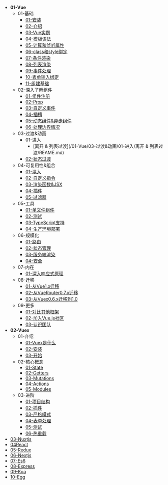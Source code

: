 - **01-Vue**
  - 01-基础
    - [01-安装](/01-Vue/01-基础/01-安装/REAME.md)
    - [02-介绍](/01-Vue/01-基础/02-介绍/REAME.md)
    - [03-Vue实例](/01-Vue/01-基础/03-Vue实例/REAME.md)
    - [04-模板语法](/01-Vue/01-基础/04-模板语法/REAME.md)
    - [05-计算和侦听属性](/01-Vue/01-基础/05-计算和侦听属性/REAME.md)
    - [06-class和style绑定](/01-Vue/01-基础/06-class和style绑定/REAME.md)
    - [07-条件渲染](/01-Vue/01-基础/07-条件渲染/REAME.md)
    - [08-列表渲染](/01-Vue/01-基础/08-列表渲染/REAME.md)
    - [09-事件处理](/01-Vue/01-基础/09-事件处理/REAME.md)
    - [10-表单输入绑定](/01-Vue/01-基础/10-表单输入绑定/REAME.md)
    - [11-组建基础](/01-Vue/01-基础/11-组建基础/REAME.md)
  - 02-深入了解组件
    - [01-组件注册](/01-Vue/02-深入了解组件/01-组件注册/REAME.md)
    - [02-Prop](/01-Vue/02-深入了解组件/02-Prop/REAME.md)
    - [03-自定义事件](/01-Vue/02-深入了解组件/03-自定义事件/REAME.md)
    - [04-插槽](/01-Vue/02-深入了解组件/04-插槽/REAME.md)
    - [05-动态组件&异步组件](/01-Vue/02-深入了解组件/05-动态组件&异步组件/REAME.md)
    - [06-处理边界情况](/01-Vue/02-深入了解组件/06-处理边界情况/REAME.md)
  - 03-过渡&动画
    - 01-进入
      - [离开 & 列表过渡](/01-Vue/03-过渡&动画/01-进入/离开 & 列表过渡/REAME.md)
    - [02-状态过渡](/01-Vue/03-过渡&动画/02-状态过渡/REAME.md)
  - 04-可复用性&组合
    - [01-混入](/01-Vue/04-可复用性&组合/01-混入/REAME.md)
    - [02-自定义指令](/01-Vue/04-可复用性&组合/02-自定义指令/REAME.md)
    - [03-渲染函数&JSX](/01-Vue/04-可复用性&组合/03-渲染函数&JSX/REAME.md)
    - [04-插件](/01-Vue/04-可复用性&组合/04-插件/REAME.md)
    - [05-过滤器](/01-Vue/04-可复用性&组合/05-过滤器/REAME.md)
  - 05-工具
    - [01-单文件组件](/01-Vue/05-工具/01-单文件组件/REAME.md)
    - [02-测试](/01-Vue/05-工具/02-测试/REAME.md)
    - [03-TypeScript支持](/01-Vue/05-工具/03-TypeScript支持/REAME.md)
    - [04-生产环境部署](/01-Vue/05-工具/04-生产环境部署/REAME.md)
  - 06-规模化
    - [01-路由](/01-Vue/06-规模化/01-路由/REAME.md)
    - [02-状态管理](/01-Vue/06-规模化/02-状态管理/REAME.md)
    - [03-服务端渲染](/01-Vue/06-规模化/03-服务端渲染/REAME.md)
    - [04-安全](/01-Vue/06-规模化/04-安全/REAME.md)
  - 07-内在
    - [01-深入响应式原理](/01-Vue/07-内在/01-深入响应式原理/REAME.md)
  - 08-迁移
    - [01-从Vue1.x迁移](/01-Vue/08-迁移/01-从Vue1.x迁移/REAME.md)
    - [02-从VueRouter0.7.x迁移](/01-Vue/08-迁移/02-从VueRouter0.7.x迁移/REAME.md)
    - [03-从Vuex0.6.x迁移到1.0](/01-Vue/08-迁移/03-从Vuex0.6.x迁移到1.0/REAME.md)
  - 09-更多
    - [01-对比其他框架](/01-Vue/09-更多/01-对比其他框架/REAME.md)
    - [02-加入Vue.js社区](/01-Vue/09-更多/02-加入Vue.js社区/REAME.md)
    - [03-认识团队](/01-Vue/09-更多/03-认识团队/REAME.md)
- **02-Vuex**
  - 01-介绍
    - [01-Vuex是什么](/02-Vuex/01-介绍/01-Vuex是什么/README.md)
    - [02-安装](/02-Vuex/01-介绍/02-安装/README.md)
    - [03-开始](/02-Vuex/01-介绍/03-开始/README.md)
  - 02-核心概念
    - [01-State](/02-Vuex/02-核心概念/01-State/README.md)
    - [02-Getters](/02-Vuex/02-核心概念/02-Getters/README.md)
    - [03-Mutations](/02-Vuex/02-核心概念/03-Mutations/README.md)
    - [04-Actions](/02-Vuex/02-核心概念/04-Actions/README.md)
    - [05-Modules](/02-Vuex/02-核心概念/05-Modules/README.md)
  - 03-进阶
    - [01-项目结构](/02-Vuex/03-进阶/01-项目结构/README.md)
    - [02-插件](/02-Vuex/03-进阶/02-插件/README.md)
    - [03-严格模式](/02-Vuex/03-进阶/03-严格模式/README.md)
    - [04-表单处理](/02-Vuex/03-进阶/04-表单处理/README.md)
    - [05-测试](/02-Vuex/03-进阶/05-测试/README.md)
    - [06-热重载](/02-Vuex/03-进阶/06-热重载/README.md)
- [03-Nuxtjs](/03-Nuxtjs/README.md)
- [04React](/04React/README.md)
- [05-Redux](/05-Redux/README.md)
- [06-Nextjs](/06-Nextjs/README.md)
- [07-Es6](/07-Es6/README.md)
- [08-Express](/08-Express/README.md)
- [09-Koa](/09-Koa/README.md)
- [10-Egg](/10-Egg/README.md)

